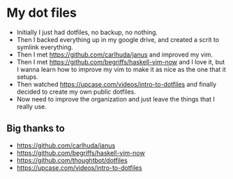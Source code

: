 # My dot files

- Initially I just had dotfiles, no backup, no nothing.
- Then I backed everything up in my google drive, and created a scrit to symlink everything.
- Then I met https://github.com/carlhuda/janus and improved my vim.
- Then I met https://github.com/begriffs/haskell-vim-now and I love it, but I wanna learn
how to improve my vim to make it as nice as the one that it setups.
- Then watched https://upcase.com/videos/intro-to-dotfiles and finally decided to create my own public
dotfiles.
- Now need to improve the organization and just leave the things that I really use.

## Big thanks to
- https://github.com/carlhuda/janus
- https://github.com/begriffs/haskell-vim-now
- https://github.com/thoughtbot/dotfiles
- https://upcase.com/videos/intro-to-dotfiles
